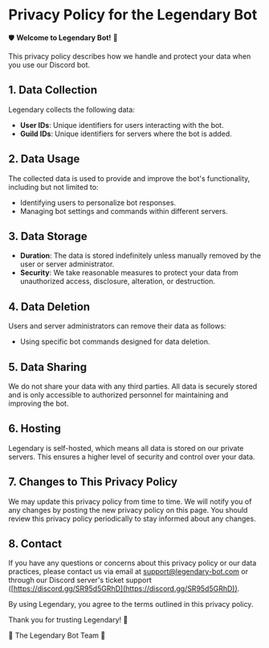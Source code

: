 # Privacy Policy for the Legendary Bot

🛡️ **Welcome to Legendary Bot!** 🤖

This privacy policy describes how we handle and protect your data when you use our Discord bot.

## 1. Data Collection
Legendary collects the following data:
- **User IDs**: Unique identifiers for users interacting with the bot.
- **Guild IDs**: Unique identifiers for servers where the bot is added.

## 2. Data Usage
The collected data is used to provide and improve the bot's functionality, including but not limited to:
- Identifying users to personalize bot responses.
- Managing bot settings and commands within different servers.

## 3. Data Storage
- **Duration**: The data is stored indefinitely unless manually removed by the user or server administrator.
- **Security**: We take reasonable measures to protect your data from unauthorized access, disclosure, alteration, or destruction.

## 4. Data Deletion
Users and server administrators can remove their data as follows:
- Using specific bot commands designed for data deletion.

## 5. Data Sharing
We do not share your data with any third parties. All data is securely stored and is only accessible to authorized personnel for maintaining and improving the bot.

## 6. Hosting
Legendary is self-hosted, which means all data is stored on our private servers. This ensures a higher level of security and control over your data.

## 7. Changes to This Privacy Policy
We may update this privacy policy from time to time. We will notify you of any changes by posting the new privacy policy on this page. You should review this privacy policy periodically to stay informed about any changes.

## 8. Contact
If you have any questions or concerns about this privacy policy or our data practices, please contact us via email at support@legendary-bot.com or through our Discord server's ticket support ([https://discord.gg/SR95d5GRhD](https://discord.gg/SR95d5GRhD)).

By using Legendary, you agree to the terms outlined in this privacy policy.

Thank you for trusting Legendary! 🙏

🌟 The Legendary Bot Team 🌟

